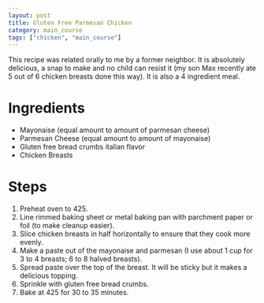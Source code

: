 ```yaml
---
layout: post
title: Gluten Free Parmesan Chicken
category: main_course
tags: ["chicken", "main_course"]
---
```

This recipe was related orally to me by a former neighbor.  It is absolutely delicious, a snap to make and no child can resist it (my son Max recently ate 5 out of 6 chicken breasts done this way).  It is also a 4 ingredient meal.

# Ingredients
* Mayonaise (equal amount to amount of parmesan cheese)
* Parmesan Cheese (equal amount to amount of mayonaise)
* Gluten free bread crumbs italian flavor
* Chicken Breasts

# Steps

1.  Preheat oven to 425.
2.  Line rimmed baking sheet or metal baking pan with parchment paper or foil (to make cleanup easier).
3.  Slice chicken breasts in half horizontally to ensure that they cook more evenly.
4.  Make a paste out of the mayonaise and parmesan (I use about 1 cup for 3 to 4 breasts; 6 to 8 halved breasts).
5.  Spread paste over the top of the breast.  It will be sticky but it makes a delicious topping.
6.  Sprinkle with gluten free bread crumbs.
7.  Bake at 425 for 30 to 35 minutes.